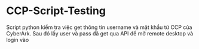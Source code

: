 # CCP-Script-Testing
Script python kiểm tra việc get thông tin username và mật khẩu từ CCP của CyberArk. Sau đó lấy user và pass đã get qua API để mở remote desktop và login vào
